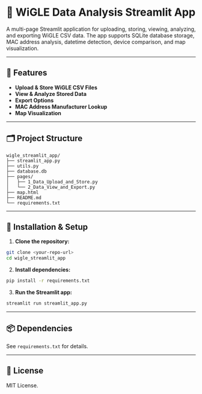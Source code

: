 # 📡 WiGLE Data Analysis Streamlit App

A multi-page Streamlit application for uploading, storing, viewing, analyzing, and exporting WiGLE CSV data. The app supports SQLite database storage, MAC address analysis, datetime detection, device comparison, and map visualization.

---

## 🚀 Features

- **Upload & Store WiGLE CSV Files**
- **View & Analyze Stored Data**
- **Export Options**
- **MAC Address Manufacturer Lookup**
- **Map Visualization**

---

## 🗂️ Project Structure

```
wigle_streamlit_app/
├── streamlit_app.py
├── utils.py
├── database.db
├── pages/
│   ├── 1_Data_Upload_and_Store.py
│   └── 2_Data_View_and_Export.py
├── map.html
├── README.md
└── requirements.txt
```

---

## 💾 Installation & Setup

1. **Clone the repository:**

```bash
git clone <your-repo-url>
cd wigle_streamlit_app
```

2. **Install dependencies:**

```bash
pip install -r requirements.txt
```

3. **Run the Streamlit app:**

```bash
streamlit run streamlit_app.py
```

---

## 📦 Dependencies

See `requirements.txt` for details.

---

## 📃 License

MIT License.

